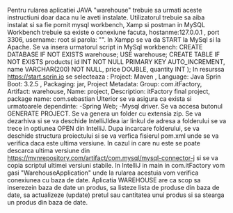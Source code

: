 Pentru rularea aplicatiei JAVA "warehouse" trebuie sa urmati aceste instructiuni doar daca nu le aveti instalate.
Utilizatorul trebuie sa aiba instalat si sa fie pornit mysql workbench, Xamp si postman 
in MySQL Workbench trebuie sa existe o conexiune facuta, hostanme:127.0.0.1 , port 3306, username: root si parola: "".
In Xampp se va da START la MySql si la Apache.
Se va insera urmatorul script in MySql workbench:
CREATE DATABASE IF NOT EXISTS warehouse;
USE warehouse;
CREATE TABLE IF NOT EXISTS products(
	id INT NOT NULL PRIMARY KEY AUTO_INCREMENT,
    name VARCHAR(200) NOT NULL,
	price DOUBLE,
    quantity INT
);
In resurssa https://start.sprin.io  se selecteaza : 
Project: Maven , Language: Java Sprin Boot: 3.2.5 , Packaging: jar, Project Metadata: Group: com.itFactory, Artifact: warehouse, Name: project, Description: itFactory final project, package name: com.sebastian 
Ulterior se va asigura ca exista si urmatoarele dependinte: -Spring Web; -Mysql driver.
Se va accesa butonul GENERATE PROJECT. Se va genera un folder cu extensia zip. Se va dezarhiva si se va deschide IntelliJIdea iar linkul de adresa a folderului se va trece in optiunea OPEN din IntelliJ.
Dupa incarcare folderului, se va deschide structura proiectului si se va verfica fisierul pom.xml unde se va verifica <dependecy> daca este ultima versiune. In cazul in care nu este se poate descarca ultima versiune din https://mvnrepository.com/artifact/com.mysql/mysql-connector-j si se va copia scriptul ultimei versiuni stabile.
In IntelliJ in main in com.itFactory vom gasi "WarehouseApplication" unde la rularea acestuia vom verifica conexiunea cu baza de date.
Aplicatia WAREHOUSE are ca scop sa inserezein baza de date un produs, sa listeze lista de produse din baza de date, sa actualizeze (update) pretul sau cantitatea unui produs si sa stearga un produs din baza de date.






